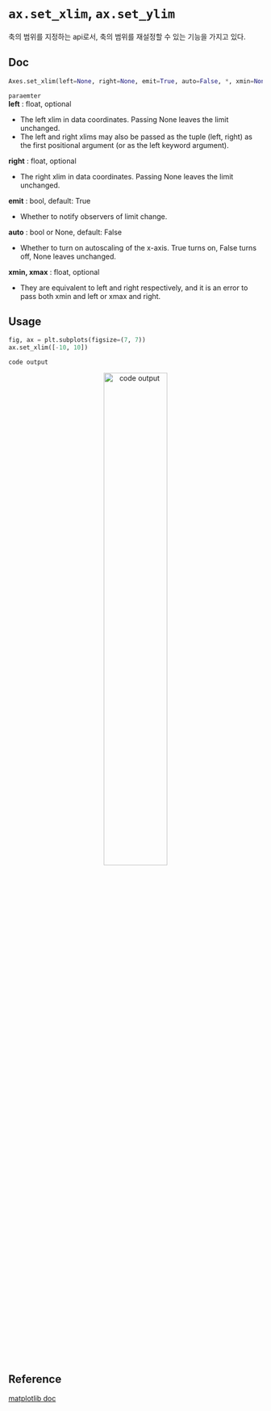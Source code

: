 
# `ax.set_xlim`, `ax.set_ylim`
축의 범위를 지정하는 api로서, 축의 범위를 재설정할 수 있는 기능을 가지고 있다.
## Doc
```python
Axes.set_xlim(left=None, right=None, emit=True, auto=False, *, xmin=None, xmax=None)
```
`paraemter`  
<b>left</b> : float, optional
- The left xlim in data coordinates. Passing None leaves the limit unchanged.  
- The left and right xlims may also be passed as the tuple (left, right) as the first positional argument (or as the left keyword argument).

<b>right</b> : float, optional  
- The right xlim in data coordinates. Passing None leaves the limit unchanged.

<b>emit</b> : bool, default: True
- Whether to notify observers of limit change.

<b>auto</b> : bool or None, default: False  
- Whether to turn on autoscaling of the x-axis. True turns on, False turns off, None leaves unchanged.

<b>xmin, xmax</b> : float, optional
- They are equivalent to left and right respectively, and it is an error to pass both xmin and left or xmax and right.

## Usage
```python
fig, ax = plt.subplots(figsize=(7, 7))
ax.set_xlim([-10, 10])
```

`code output`  
<p align="center"><img src="https://user-images.githubusercontent.com/50191848/156974176-699caff3-8c4b-4bd9-a88f-1b97c105dc6b.png" alt="code output" width="50%" height="50%"></p>

## Reference
[matplotlib doc](https://matplotlib.org/3.5.1/index.html)